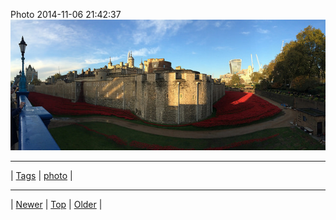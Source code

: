 <!--
title: Photo 2014-11-06 21
date: 2020-06-28T15:02:25.041Z
tags: photo
-->












Photo 2014-11-06 21:42:37
![](101954055367-0.jpg)

<!--BOTTOM-POST-NAVIGATION-->
---

| [Tags](tags.md) | [photo](tag-photo.md) |

---

| [Newer](101943850232.md) | [Top](index.md) | [Older](102048321262.md) |